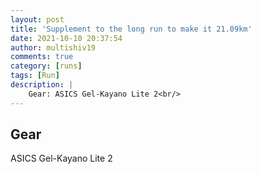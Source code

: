 ```yaml
---
layout: post
title: 'Supplement to the long run to make it 21.09km'
date: 2021-10-10 20:37:54
author: multishiv19
comments: true
category: [runs]
tags: [Run]
description: |
    Gear: ASICS Gel-Kayano Lite 2<br/>
---
```


## Gear
ASICS Gel-Kayano Lite 2



<div width='100%' class='strava-embed-placeholder' data-embed-type='activity' data-embed-id='6090542018'></div>
<script src='https://strava-embeds.com/embed.js'></script>
